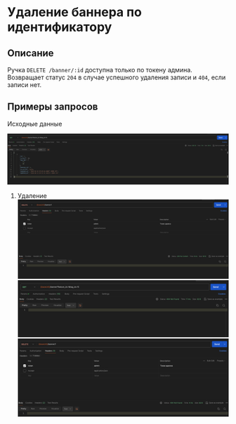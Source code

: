 # Удаление баннера по идентификатору

## Описание

Ручка `DELETE /banner/:id` доступна только по токену админа.
Возвращает статус `204` в случае успешного удаления записи и `404`, если записи нет.

## Примеры запросов

Исходные данные

![First.png](First.png)

1) Удаление
![Delete.png](Delete.png)
![Second.png](Second.png)
![DeleteAgain.png](DeleteAgain.png)